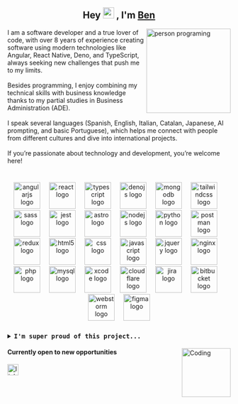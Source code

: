 
[//]: # (<p align="center">)

[//]: # (  <img src="https://github.com/thompsonemerson/thompsonemerson/raw/master/cover-thompson.png" height="100"/>)

[//]: # (</p>)

<h2 align="center">Hey <img src="https://media.giphy.com/media/hvRJCLFzcasrR4ia7z/giphy.gif" width="25px"> , I'm <a href="https://github.com/benvalencia">Ben</a></h2>

<div>
  <picture> <img alt="person programing" align="right" src="https://github.com/7oSkaaa/7oSkaaa/blob/main/Images/Right_Side.gif?raw=true" width=190px></picture>
  <div>
    I am a software developer and a true lover of code, with over 8 years of experience creating software using modern technologies like Angular, React Native, Deno, and TypeScript, always seeking new challenges that push me to my limits.
    <br>
    <br>
    Besides programming, I enjoy combining my technical skills with business knowledge thanks to my partial studies in Business Administration (ADE).
    <br>
    <br>
    I speak several languages (Spanish, English, Italian, Catalan, Japanese, AI prompting, and basic Portuguese), which helps me connect with people from different cultures and dive into international projects.
    <br>
    <br>
    If you’re passionate about technology and development, you’re welcome here!
    <br>
  </div>
</div>

###
###
<br/>

<div align="center">
  <img src="https://cdn.simpleicons.org/angular/DD0031" height="60" alt="angularjs logo"  />
  <img width="12">
  <img src="https://cdn.jsdelivr.net/gh/devicons/devicon/icons/react/react-original.svg" height="60" alt="react logo"  />
  <img width="12" />
  <img src="https://cdn.simpleicons.org/typescript/3178C6" height="60" alt="typescript logo"  />
  <img width="12" />
  <img src="https://cdn.jsdelivr.net/gh/devicons/devicon/icons/denojs/denojs-original.svg" height="60" alt="denojs logo"  />
  <img width="12" />
  <img src="https://cdn.simpleicons.org/mongodb/47A248" height="60" alt="mongodb logo"  />
  <img width="12" />
  <img src="https://cdn.simpleicons.org/tailwindcss/06B6D4" height="60" alt="tailwindcss logo"  />
  <img width="12" />
  <img src="https://cdn.simpleicons.org/sass/CC6699" height="60" alt="sass logo"  />
  <img width="12" />
  <img src="https://cdn.simpleicons.org/jest/C21325" height="60" alt="jest logo"  />
  <img width="12" />
  <img src="https://cdn.simpleicons.org/astro/FF5D01" height="60" alt="astro logo"  />
  <img width="12" />
  <img src="https://cdn.simpleicons.org/nodedotjs/339933" height="60" alt="nodejs logo"  />
  <img width="12" />
  <img src="https://cdn.jsdelivr.net/gh/devicons/devicon/icons/python/python-original.svg" height="60" alt="python logo"  />
  <img width="12" />
  <img src="https://skillicons.dev/icons?i=postman" height="60" alt="postman logo"  />
  <img width="12" />
  <img src="https://cdn.jsdelivr.net/gh/devicons/devicon/icons/redux/redux-original.svg" height="60" alt="redux logo"  />
  <img width="12" />
  <img src="https://cdn.simpleicons.org/html5/E34F26" height="60" alt="html5 logo"  />
  <img width="12" />
  <img src="https://cdn.simpleicons.org/css/1572B6" height="60" alt="css logo"  />
  <img width="12" />
  <img src="https://cdn.simpleicons.org/javascript/F7DF1E" height="60" alt="javascript logo"  />
  <img width="12" />
  <img src="https://cdn.simpleicons.org/jquery/0769AD" height="60" alt="jquery logo"  />
  <img width="12" />
  <img src="https://cdn.simpleicons.org/nginx/009639" height="60" alt="nginx logo"  />
  <img width="12" />
  <img src="https://cdn.simpleicons.org/php/777BB4" height="60" alt="php logo"  />
  <img width="12" />
  <img src="https://cdn.jsdelivr.net/gh/devicons/devicon/icons/mysql/mysql-original.svg" height="60" alt="mysql logo"  />
  <img width="12" />
  <img src="https://cdn.jsdelivr.net/gh/devicons/devicon/icons/xcode/xcode-original.svg" height="60" alt="xcode logo"  />
  <img width="12" />
  <img src="https://cdn.simpleicons.org/cloudflare/F38020" height="60" alt="cloudflare logo"  />
  <img width="12" />
  <img src="https://cdn.simpleicons.org/jira/0052CC" height="60" alt="jira logo"  />
  <img width="12" />
  <img src="https://cdn.simpleicons.org/bitbucket/0052CC" height="60" alt="bitbucket logo"  />
  <img width="12" />
  <img src="https://cdn.jsdelivr.net/gh/devicons/devicon/icons/webstorm/webstorm-original.svg" height="60" alt="webstorm logo"  />
  <img width="12" />
  <img src="https://cdn.jsdelivr.net/gh/devicons/devicon/icons/figma/figma-original.svg" height="60" alt="figma logo"  />
</div>

###
###
<details align="left">
  <summary> <b> <samp>I'm super proud of this project... </samp></b></summary>
  <div>
      <div>
        <h2>
          <img src="https://www.llamatracker.net/_astro/fortnite-llama-480.BTxtRGp3.png" width="30px"> Llamatracker
        </h2>
      <div>
        <div>
          <picture> 
            <img alt="person programing" align="right" src="https://www.llamatracker.net/_astro/repo_disegn.lRh-N8Du.png" width=290px>
        </picture>
        </div>
        <div>
          <b>Llamatracker</b> is an iOS application designed as a companion for Fortnite players, offering integration with the public Epic Games API to provide real-time statistics and continuous updates of Fortnite-related content.
          <br>
          <br>
          <div>
            <div><b>Key Features</b></div>
            <div>
              <b>Detailed Statistics:</b> Visualization of metrics and performance in different game modes (Solo, Duo, Trio, Squad, Lifetime) through data analysis obtained directly from the official player profile.
            </div>
            <div>
              <b>Official News:</b> Integration with official sources to keep users informed about Fortnite updates, events, and news.
            </div>
            <div>
              <b>Daily Item Rotation:</b> Real-time display of the item rotation in Fortnite, including details such as categories and timing for the next update.
            </div>
            <div>
              <b>Visual Modes:</b> Support for light and dark modes to enhance the user experience.
            </div>
            <br>
          </div>
        </div>
      </div>
      <div>
        <div>
          <a href="https://www.llamatracker.net/">www.llamatracker.net</a>
        </div>
        <div>
          <a href="https://github.com/benvalencia/llamatracker_page">Webpage Repository</a>
        </div>
        <div>
          <a href="https://apps.apple.com/us/app/llamatracker/id6739455445">Download App</a>
        </div>
      </div>
    </div>
  </div>
</details>

<div>
  <picture>
      <img align="right" alt="Coding" width="110" src="https://cdn.dribbble.com/users/1277312/screenshots/14733298/media/39b1045e593737587dd60e42c8422d1f.gif"/>
  </picture>
  <div>
    <h4>Currently open to new opportunities</h4>
    <a href="https://www.linkedin.com/in/benjaminevalencia/" target="_blank">
      <img src="https://img.shields.io/static/v1?message=LinkedIn&logo=linkedin&label=&color=0077B5&logoColor=white&labelColor=&style=for-the-badge" height="25" alt="linkedin logo"  />
    </a>
  </div>
</div>

